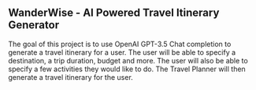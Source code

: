 ## WanderWise - AI Powered Travel Itinerary Generator

The goal of this project is to use OpenAI GPT-3.5 Chat completion to generate a travel itinerary for a user. The user will be able to specify a destination, a trip duration, budget and more. The user will also be able to specify a few activities they would like to do. The Travel Planner will then generate a travel itinerary for the user.
